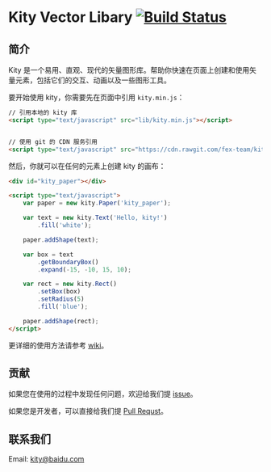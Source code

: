Kity Vector Libary [![Build Status](https://travis-ci.org/fex-team/kity.svg?branch=dev)](https://travis-ci.org/fex-team/kity)
=======

## 简介

Kity 是一个易用、直观、现代的矢量图形库。帮助你快速在页面上创建和使用矢量元素，包括它们的交互、动画以及一些图形工具。

要开始使用 kity，你需要先在页面中引用 `kity.min.js`：

```html
// 引用本地的 kity 库
<script type="text/javascript" src="lib/kity.min.js"></script>


// 使用 git 的 CDN 服务引用
<script type="text/javascript" src="https://cdn.rawgit.com/fex-team/kity/dev/dist/kity.min.js"></script>
```

然后，你就可以在任何的元素上创建 kity 的画布：

```html
<div id="kity_paper"></div>

<script type="text/javascript">
    var paper = new kity.Paper('kity_paper');

    var text = new kity.Text('Hello, kity!')
        .fill('white');

    paper.addShape(text);

    var box = text
        .getBoundaryBox()
        .expand(-15, -10, 15, 10);

    var rect = new kity.Rect()
        .setBox(box)
        .setRadius(5)
        .fill('blue');

    paper.addShape(rect);
</script>
```

更详细的使用方法请参考 [wiki](https://github.com/fex-team/kity/wiki)。

## 贡献

如果您在使用的过程中发现任何问题，欢迎给我们提 [issue](https://github.com/fex-team/kity/issues)。

如果您是开发者，可以直接给我们提 [Pull Requst](https://github.com/fex-team/pulls)。

## 联系我们

Email: kity@baidu.com